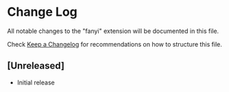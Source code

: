 # Change Log

All notable changes to the "fanyi" extension will be documented in this file.

Check [Keep a Changelog](http://keepachangelog.com/) for recommendations on how to structure this file.

## [Unreleased]

- Initial release